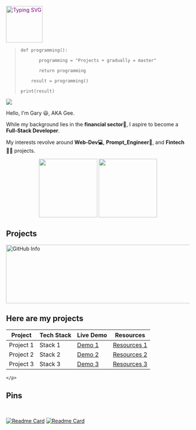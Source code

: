 <a href="https://github.com/drkostas" style="color: purple;" align="center">
        <img height='100' src="https://readme-typing-svg.demolab.com?font=Georgia&size=18&duration=2000&pause=100&multiline=true&width=500&height=80&lines=Programming%2C+Financial-analyst%2C+Prompts-Fans %2C;" alt="Typing SVG" />
</a>


>     def programming():
> 
>            programming = "Projects + gradually = master"
> 
>            return programming
>
>         result = programming()
>
>     print(result)


![](https://komarev.com/ghpvc/?username=hougarry&color=blue&style=plastic) 

Hello, I'm Gary 😃, AKA Gee. 

While my background lies in the **financial sector💸**, I aspire to become a **Full-Stack Developer**.

My interests revolve around **Web-Dev💻**, **Prompt_Engineer🤖**, and **Fintech👨‍💻** projects. 


<div>
<p align="center">
  <img height="160"  src="https://github-readme-stats.vercel.app/api?username=hougarry&layout=compact&hide=html&theme=react"/>
  <img height="160"  src="https://github-readme-stats.vercel.app/api/top-langs/?username=hougarry&theme=react&layout=compact"/>
</p>
</div>

## Projects
<div>
    <img height="160"  width="1200" src="https://github-profile-summary-cards.vercel.app/api/cards/profile-details?username=hougarry&theme=dracula" alt="GitHub Info" style="display: inline-block; " />
    <p align='center'>
        <h2>Here are my projects</h2>

| Project     | Tech Stack | Live Demo           | Resources            |
| ----------- | ---------- | ------------------- | --------------------- |
| Project 1   | Stack 1    | [Demo 1](link1)     | [Resources 1](link1) |
| Project 2   | Stack 2    | [Demo 2](link2)     | [Resources 2](link2) |
| Project 3   | Stack 3    | [Demo 3](link3)     | [Resources 3](link3) |
    </p>
</div>



## Pins
</br>

[![Readme Card](https://github-readme-stats.vercel.app/api/pin/?username=hougarry&repo=chatgpt-advanced-prompts)](https://github.com/hougarry/chatgpt-advanced-prompts)
[![Readme Card](https://github-readme-stats.vercel.app/api/pin/?username=hougarry&repo=Mr.G-Your-AI-English-all-language-Tutor)](https://github.com/hougarry/Mr.G-Your-AI-English-all-language-Tutor)



